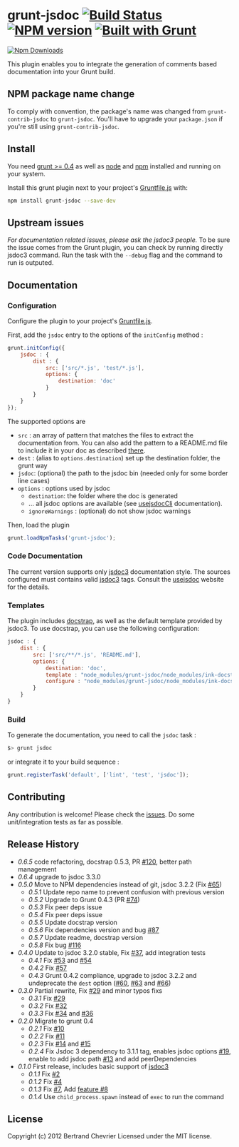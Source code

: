 # grunt-jsdoc [![Build Status](https://travis-ci.org/krampstudio/grunt-jsdoc.png)](https://travis-ci.org/krampstudio/grunt-jsdoc) [![NPM version](https://badge.fury.io/js/grunt-jsdoc.png)](http://badge.fury.io/js/grunt-jsdoc) [![Built with Grunt](https://cdn.gruntjs.com/builtwith.png)](http://gruntjs.com/)

[![Npm Downloads](https://nodei.co/npm/grunt-jsdoc.png?downloads=true&stars=true)](https://nodei.co/npm/grunt-jsdoc.png?downloads=true&stars=true)

This plugin enables you to integrate the generation of comments based documentation into your Grunt build.

## NPM package name change

To comply with convention, the package's name was changed from `grunt-contrib-jsdoc` to `grunt-jsdoc`. You'll have to upgrade your `package.json` if you're still using `grunt-contrib-jsdoc`.

## Install

You need [grunt >= 0.4][grunt] as well as [node] and [npm] installed and running on your system.

Install this grunt plugin next to your project's [Gruntfile.js][getting_started] with:

```bash
npm install grunt-jsdoc --save-dev
```

## Upstream issues

*For documentation related issues, please ask the jsdoc3 people.* To be sure the issue comes from the Grunt plugin, you can check by running directly jsdoc3 command. Run the task with the `--debug` flag and the command to run is outputed.

## Documentation

### Configuration

Configure the plugin to your project's [Gruntfile.js][getting_started].

First, add the `jsdoc` entry to the options of the `initConfig` method :

```javascript
grunt.initConfig({
    jsdoc : {
        dist : {
            src: ['src/*.js', 'test/*.js'],
            options: {
                destination: 'doc'
            }
        }
    }
});
```

The supported options are

 * `src` : an array of pattern that matches the files to extract the documentation from. You can also add the pattern to a README.md file to include it in your doc as described [there](http://usejsdoc.org/about-including-readme.html).
 * `dest` : (alias to `options.destination`) set up the destination folder, the grunt way
 * `jsdoc`: (optional) the path to the jsdoc bin (needed only for some border line cases)
 * `options` : options used by jsdoc
   * `destination`: the folder where the doc is generated
   * ... all jsdoc options are available (see [usejsdocCli] documentation).
   * `ignoreWarnings` : (optional) do not show jsdoc warnings

Then, load the plugin

```javascript
grunt.loadNpmTasks('grunt-jsdoc');
```

### Code Documentation

The current version supports only [jsdoc3] documentation style. The sources configured
must contains valid [jsdoc3] tags. Consult the [usejsdoc] website for the details.

### Templates

The plugin includes [docstrap](https://github.com/terryweiss/docstrap), as well as the default template provided by jsdoc3. To use docstrap, you can use the following configuration:

```javascript
jsdoc : {
    dist : {
        src: ['src/**/*.js', 'README.md'],
        options: {
            destination: 'doc',
            template : "node_modules/grunt-jsdoc/node_modules/ink-docstrap/template",
            configure : "node_modules/grunt-jsdoc/node_modules/ink-docstrap/template/jsdoc.conf.json"
        }
    }
}
```

### Build

To generate the documentation, you need to call the `jsdoc` task :

```bash
$> grunt jsdoc
```

or integrate it to your build sequence :

```javascript
grunt.registerTask('default', ['lint', 'test', 'jsdoc']);
```

## Contributing

Any contribution is welcome! Please check the [issues](https://github.com/krampstudio/grunt-jsdoc/issues). Do some unit/integration tests as far as possible.

## Release History
 * _0.6.5_ code refactoring, docstrap 0.5.3, PR [#120](https://github.com/krampstudio/grunt-jsdoc/pull/120), better path management
 * _0.6.4_ upgrade to jsdoc 3.3.0
 * _0.5.0_ Move to NPM dependencies instead of git, jsdoc 3.2.2 (Fix [#65](https://github.com/krampstudio/grunt-jsdoc/issues/65))
   * _0.5.1_ Update repo name to prevent confusion with previous version
   * _0.5.2_ Upgrade to Grunt 0.4.3 (PR [#74](https://github.com/krampstudio/grunt-jsdoc/pull/74))
   * _0.5.3_ Fix peer deps issue
   * _0.5.4_ Fix peer deps issue
   * _0.5.5_ Update docstrap version
   * _0.5.6_ Fix dependencies version and bug [#87](https://github.com/krampstudio/grunt-jsdoc/issues/87)
   * _0.5.7_ Update readme, docstrap version
   * _0.5.8_ Fix bug [#116](https://github.com/krampstudio/grunt-jsdoc/issues/116)
 * _0.4.0_ Update to jsdoc 3.2.0 stable, Fix [#37](https://github.com/krampstudio/grunt-jsdoc/issues/37), add integration tests
   * _0.4.1_ Fix [#53](https://github.com/krampstudio/grunt-jsdoc/issues/53) and [#54](https://github.com/krampstudio/grunt-jsdoc/issues/54)
   * _0.4.2_ Fix [#57](https://github.com/krampstudio/grunt-jsdoc/issues/57)
   * _0.4.3_ Grunt 0.4.2 compliance, upgrade to jsdoc 3.2.2 and undeprecate the `dest` option ([#60](https://github.com/krampstudio/grunt-jsdoc/issues/60), [#63](https://github.com/krampstudio/grunt-jsdoc/issues/63) and [#66](https://github.com/krampstudio/grunt-jsdoc/issues/66))
 * _0.3.0_ Partial rewrite, Fix [#29](https://github.com/krampstudio/grunt-jsdoc/pull/30) and minor typos fixs
   * _0.3.1_ Fix [#29](https://github.com/krampstudio/grunt-jsdoc/issues/29)
   * _0.3.2_ Fix [#32](https://github.com/krampstudio/grunt-jsdoc/issues/32)
   * _0.3.3_ Fix [#34](https://github.com/krampstudio/grunt-jsdoc/issues/34) and [#36](https://github.com/krampstudio/grunt-jsdoc/issues/34)
 * _0.2.0_ Migrate to grunt 0.4
   * _0.2.1_ Fix [#10](https://github.com/krampstudio/grunt-jsdoc/issues/10)
   * _0.2.2_ Fix [#11](https://github.com/krampstudio/grunt-jsdoc/issues/11)
   * _0.2.3_ Fix [#14](https://github.com/krampstudio/grunt-jsdoc/pull/14) and [#15](https://github.com/krampstudio/grunt-jsdoc/issues/15)
   * _0.2.4_ Fix Jsdoc 3 dependency to 3.1.1 tag, enables jsdoc options [#19](https://github.com/krampstudio/grunt-jsdoc/issues/19), enable to add jsdoc path [#13](https://github.com/krampstudio/grunt-jsdoc/issues/13) and add peerDependencies
 * _0.1.0_ First release, includes basic support of [jsdoc3]
   * _0.1.1_ Fix [#2](https://github.com/krampstudio/grunt-jsdoc/issues/2)
   * _0.1.2_ Fix [#4](https://github.com/krampstudio/grunt-jsdoc/issues/4)
   * _0.1.3_ Fix [#7](https://github.com/krampstudio/grunt-jsdoc/pull/7), Add [feature #8](https://github.com/krampstudio/grunt-jsdoc/pull/8)
   * _0.1.4_ Use `child_process.spawn` instead of `exec` to run the command


[jsdoc3]: https://github.com/jsdoc3/jsdoc

## License
Copyright (c) 2012 Bertrand Chevrier
Licensed under the MIT license.


[grunt]: https://gruntjs.com
[node]: http://nodejs.org
[npm]: http://npmjs.org
[getting_started]: https://github.com/gruntjs/grunt/wiki/Getting-started
[usejsdoc]: http://usejsdoc.org
[usejsdocCli]: http://usejsdoc.org/about-commandline.html
